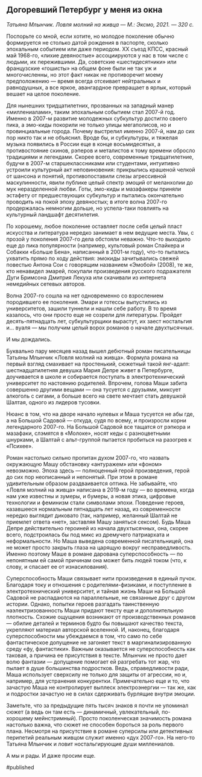 
## Догоревший Петербург у меня из окна

_Татьяна Млынчик. Ловля молний на живца — М.: Эксмо, 2021. — 320 с._

Поспорьте со мной, если хотите, но молодое поколение обычно формируется не столько датой рождения в паспорте, сколько эпохальным событием или даже периодом. XX съезд КПСС, красный май 1968-го, «лихие девяностые» ассоциируются у нас в том числе с людьми, их пережившими. Да, советские «шестидесятники» или французские «гошисты» на общем фоне были не так уж и многочисленны, но этот факт никак не противоречит моему предположению — время всегда отсеивает нейтральных и равнодушных, а все яркое, авангардное превращает в ярлык, который вешает на целое поколение.

Для нынешних тридцатилетних, прозванных на западный манер «миллениалами», таким эпохальным событием стал 2007-й год. Именно в 2007-м развитие молодежных субкультур достигло своего пика, а эмо-киды покорили не только улицы мегаполисов, но и провинциальные города. Почему выстрелил именно 2007-й, нам до сих пор никто так и не объяснил. Вроде бы, и субкультуры, и тяжелая музыка появились в России еще в конце восьмидесятых, а противостояние скинов, рэперов и металистов к тому времени обросло традициями и легендами. Скорее всего, современные тридцатилетние, будучи в 2007-м старшеклассниками или студентами, интуитивно устроили культурный акт неповиновения: прикрылись крашеной челкой от шансона и понятий, противопоставили слезы агрессивной маскулинности, явили публике целый спектр эмоций от меланхолии до мук неразделенной любви. Готы, эмо-киды и мазафакеры приняли эстафету от предшествующих субкультур и пытались окончательно проводить на покой эпоху девяностых; в итоге волна 2007-го продержалась немногим дольше, но успела-таки повлиять на культурный ландшафт десятилетия.

По хорошему, любое поколение оставляет после себя целый пласт искусства и литература нередко занимает в нем ведущие места. Увы, с прозой у поколения 2007-го дела обстояли неважно. Что-то выходило еще до пика популярности (например, культовый роман Спайкера и Собакки «Больше Бена», написанный в 2001-м году), что-то пытались ухватить прямо по ходу действия: эмокиды зачитывались свежей повестью Антона Сои с говорящим названием «Эмобой» (2008), те же, кто ненавидел эмарей, покупали произведения русского подражателя Дуги Бримсона Дмитрия Лекуха или скачивали из интернета немедийных сетевых авторов.

Волна 2007-го сошла на нет одновременно со взрослением породившего ее поколения. Эмари и готессы выпустились из университетов, зашили туннели и нашли себе работу. В то время казалось, что они просто еще не созрели для литературы. Пройдет десять-пятнадцать лет, субкультурщики вырастут, их заест ностальгия и… вуаля — мы получим целый ворох романов о начале двухтысячных.

И мы дождались.

Буквально пару месяцев назад вышел дебютный роман писательницы Татьяны Млынчик «Ловля молний на живца». Формула романа на первый взгляд смахивает на простенький, сюжетный такой янг-адалт: шестнадцатилетняя девушка Мария Депре живет в Петербурге, доучивается в школе и собирается поступать в электротехнический университет по настоянию родителей. Впрочем, голова Маши забита совершенно другими вещами — она тусуется с друзьями, миксует алкоголь с сигами, а больше всего на свете мечтает стать девушкой Шалтая, одного из лидеров тусовки.

Нюанс в том, что на дворе начало нулевых и Маша тусуется не абы где, а на Большой Садовой — откуда, судя по всему, и произросли корни легендарного 2007-го. На Большой Садовой все тащатся от рэпкора и мазафаки, слэмятся в «Молоке», носят кеды с разноцветными шнурками, а Шалтай с альт-группой пытается пробиться на разогрев к «Психее».

Роман настолько сильно пропитан духом 2007-го, что назвать окружающую Машу обстановку «антуражем» или «фоном» невозможно. Эпоха здесь — полноценный герой произведения, герой до сих пор неописанный и непонятый. При этом в романе удивительным образом раздваивается оптика. Не забывайте, что «Ловля молний на живца» написана в 2019-м году — во времена, когда нам уже известны и зумеры, и бумеры, а новая этика, цифровые технологии и феминизм стали символами эпохи. Поведение героев, казавшееся нормальным пятнадцать лет назад, из современности нередко выглядит диковато (так, например, желанный Шалтай не приемлет ответа «нет», заставляя Машу заняться сексом). Будь Маша Депре действительно героиней из начала двухтысячных, она, скорее всего, подстроилась бы под микс из дремучего патриархата и неформальности. Но Маша выведена современной писательницей, она не может просто закрыть глаза на царящую вокруг несправедливость. Именно поэтому Маше в романе дарована суперспособность — по непонятным ей самой причинам она может бить людей током (что, к слову, и спасает ее от изнасилования).

Суперспособность Маши связывает нити произведения в единый пучок. Благодаря току и отношения с родителями-физиками, и поступление в электротехнический университет, и тайная жизнь Маши на Большой Садовой не распадаются на параллельные, не связанные друг с другом истории. Однако, попытки героев разгадать таинственную наэлектризованность Маши придают тексту еще и дополнительную плотность. Схожие ощущения возникают от производственных романов — обилие деталей и терминов будто бы повышают качество текста, укрепляют материал авторской вселенной. И, наконец, благодаря суперспособности мы убеждаемся в том, что само по себе фантастическое допущение не загоняет текст в маргинализированную среду «фу, фантастики». Важным оказывается не суперспособность как таковая, а причина ее присутствия в тексте. Млынчик не просто дает волю фантазии — допущение помогает ей разгребать тот жар, что пылает в душе большинства подростков. Ведь, справедливости ради, Маша использует сверхсилу не только для защиты от агрессии, но и, например, для устранения конкурентки. Примечательно еще и то, что зачастую Маша не контролирует выплеск электроэнергии — так же, как и подростки зачастую не в силах сдерживать бурлящие внутри эмоции.

Заметьте, что за предыдущие пять тысяч знаков я почти не упоминал сюжет (а ведь он там есть — динамичный, увлекательный, по-хорошему мейнстримный). Просто поколенческая значимость романа настолько важна, что сюжет не способен бороться за роль первого плана. Несмотря на присутствие в романе суперсилы или детективных перипетий реальным живцом служит именно «дух 2007-го». На него-то Татьяна Млынчик и ловит ностальгирующие души миллениалов.

А мы и рады. И даже просим еще.

#published